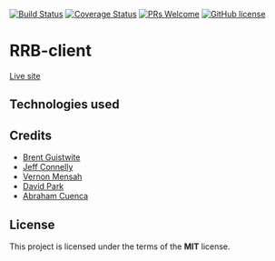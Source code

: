 [![Build Status](https://travis-ci.org/RowdyRuffBoysINC/RRB-client.svg?branch=master)](https://travis-ci.org/RowdyRuffBoysINC/RRB-client)
[![Coverage Status](https://coveralls.io/repos/github/RowdyRuffBoysINC/RRB-client/badge.svg?branch=master)](https://coveralls.io/github/RowdyRuffBoysINC/RRB-client?branch=master)
[![PRs Welcome](https://img.shields.io/badge/PRs-welcome-brightgreen.svg?style=flat-square)](https://github.com/RowdyRuffBoysINC/RRB-client/pull/new/master)
[![GitHub license](https://img.shields.io/badge/license-MIT-blue.svg?style=flat-square)](https://github.com/RowdyRuffBoysINC/RRB-client/blob/master/LICENSE)
# RRB-client
[Live site](https://crossshare.netlify.com)

## Technologies used

## Credits

- [Brent Guistwite](https://github.com/brentguistwite)
- [Jeff Connelly](https://github.com/jeffconnelly)
- [Vernon Mensah](https://github.com/Alderr)
- [David Park](https://github.com/sadmilk)
- [Abraham Cuenca](https://github.com/yourwebdevguy)

## License

This project is licensed under the terms of the **MIT** license.